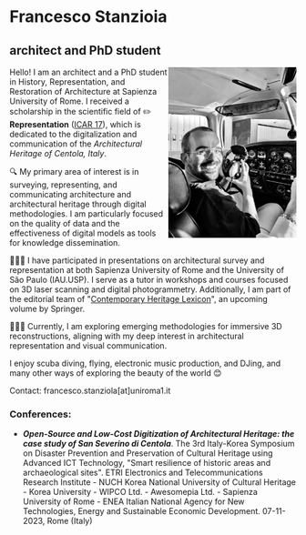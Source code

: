 # Francesco Stanzioia 

## architect and PhD student

<img style="      /* This CSS will only apply to screens smaller than 600px, typically mobile devices */
        @media screen and (max-width: 600px) {
                         display: none;}
           " align="right" width="auto" height="300" src="profile pic 2.jpg">

Hello! I am an architect and a PhD student in History, Representation, and Restoration of Architecture at Sapienza University of Rome. I received a scholarship in the scientific field of ✏️ **Representation** ([ICAR 17](https://www.unioneitalianadisegno.it/wp/declaratoria/)), which is dedicated to the digitalization and communication of the *Architectural Heritage of Centola, Italy*. 

🔍 My primary area of interest is in surveying, representing, and communicating architecture and architectural heritage through digital methodologies. I am particularly focused on the quality of data and the effectiveness of digital models as tools for knowledge dissemination.

👨🏻‍🏫 I have participated in presentations on architectural survey and representation at both Sapienza University of Rome and the University of São Paulo (IAU.USP). I serve as a tutor in workshops and courses focused on 3D laser scanning and digital photogrammetry. Additionally, I am part of the editorial team of "[Contemporary Heritage Lexicon](https://contemporaryheritage.wixsite.com/lexicon)", an upcoming volume by Springer.

👨🏻‍💻 Currently, I am exploring emerging methodologies for immersive 3D reconstructions, aligning with my deep interest in architectural representation and visual communication.

I enjoy scuba diving, flying, electronic music production, and DJing, and many other ways of exploring the beauty of the world 😊

Contact: francesco.stanziola[at]uniroma1.it


### Conferences:
- ***Open-Source and Low-Cost Digitization of Architectural Heritage: the case study of San Severino di Centola***. The 3rd Italy-Korea Symposium on Disaster Prevention and Preservation of Cultural Heritage using Advanced ICT Technology, "Smart resilience of historic areas and archaeological sites". ETRI Electronics and Telecommunications Research Institute - NUCH Korea National University of Cultural Heritage - Korea University - WIPCO Ltd. - Awesomepia Ltd. - Sapienza University of Rome - ENEA Italian National Agency for New Technologies, Energy and Sustainable Economic Development. 07-11-2023, Rome (Italy)
